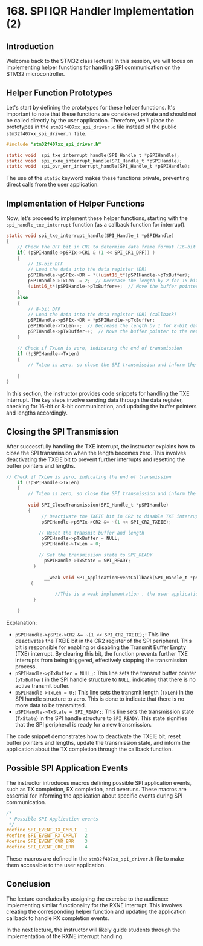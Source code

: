 # 168. SPI IQR Handler Implementation (2)



## Introduction

Welcome back to the STM32 class lecture! In this session, we will focus on implementing helper functions for handling SPI communication on the STM32 microcontroller.

## Helper Function Prototypes

Let's start by defining the prototypes for these helper functions. It's important to note that these functions are considered private and should not be called directly by the user application. Therefore, we'll place the prototypes in the `stm32f407xx_spi_driver.c` file instead of the public `stm32f407xx_spi_driver.h file`.

```c
#include "stm32f407xx_spi_driver.h"

static void  spi_txe_interrupt_handle(SPI_Handle_t *pSPIHandle);
static void  spi_rxne_interrupt_handle(SPI_Handle_t *pSPIHandle);
static void  spi_ovr_err_interrupt_handle(SPI_Handle_t *pSPIHandle);
```

The use of the `static` keyword makes these functions private, preventing direct calls from the user application.

## Implementation of Helper Functions

Now, let's proceed to implement these helper functions, starting with the `spi_handle_txe_interrupt` function (as a callback function for interrupt).

```c
static void spi_txe_interrupt_handle(SPI_Handle_t *pSPIHandle)
{
    // Check the DFF bit in CR1 to determine data frame format (16-bit or 8-bit)
    if( (pSPIHandle->pSPIx->CR1 & (1 << SPI_CR1_DFF)) )
    {
        // 16-bit DFF
        // Load the data into the data register (DR)
        pSPIHandle->pSPIx->DR = *((uint16_t*)pSPIHandle->pTxBuffer);
        pSPIHandle->TxLen -= 2;  // Decrease the length by 2 for 16-bit data
        (uint16_t*)pSPIHandle->pTxBuffer++;  // Move the buffer pointer to the next 16-bit data
    }
    else
    {
        // 8-bit DFF
        // Load the data into the data register (DR) (callback)
        pSPIHandle->pSPIx->DR = *pSPIHandle->pTxBuffer;
        pSPIHandle->TxLen--;  // Decrease the length by 1 for 8-bit data
        pSPIHandle->pTxBuffer++;  // Move the buffer pointer to the next 8-bit data
    }

    // Check if TxLen is zero, indicating the end of transmission
    if (!pSPIHandle->TxLen)
    {
        // TxLen is zero, so close the SPI transmission and inform the application that TX is over
    
    }
}
```

In this section, the instructor provides code snippets for handling the TXE interrupt. The key steps involve sending data through the data register, checking for 16-bit or 8-bit communication, and updating the buffer pointers and lengths accordingly.

## Closing the SPI Transmission

After successfully handling the TXE interrupt, the instructor explains how to close the SPI transmission when the length becomes zero. This involves deactivating the TXEIE bit to prevent further interrupts and resetting the buffer pointers and lengths.

```c
// Check if TxLen is zero, indicating the end of transmission
    if (!pSPIHandle->TxLen)
    {
        // TxLen is zero, so close the SPI transmission and inform the application that TX is over
        
        void SPI_CloseTransmission(SPI_Handle_t *pSPIHandle)
		{
  			 // Deactivate the TXEIE bit in CR2 to disable TXE interrupts
   			 pSPIHandle->pSPIx->CR2 &= ~(1 << SPI_CR2_TXEIE);

    		// Reset the transmit buffer and length
   			 pSPIHandle->pTxBuffer = NULL;
    		 pSPIHandle->TxLen = 0;

   			// Set the transmission state to SPI_READY
              pSPIHandle->TxState = SPI_READY;
          }
        
              __weak void SPI_ApplicationEventCallback(SPI_Handle_t *pSPIHandle, SPI_EVENT_TX_CMPLT)
         {

	              //This is a weak implementation . the user application may override this function.
          }
    
    }
```

Explanation:

- `pSPIHandle->pSPIx->CR2 &= ~(1 << SPI_CR2_TXEIE);`: This line deactivates the TXEIE bit in the CR2 register of the SPI peripheral. This bit is responsible for enabling or disabling the Transmit Buffer Empty (TXE) interrupt. By clearing this bit, the function prevents further TXE interrupts from being triggered, effectively stopping the transmission process.
- `pSPIHandle->pTxBuffer = NULL;`: This line sets the transmit buffer pointer (`pTxBuffer`) in the SPI handle structure to `NULL`, indicating that there is no active transmit buffer.
- `pSPIHandle->TxLen = 0;`: This line sets the transmit length (`TxLen`) in the SPI handle structure to zero. This is done to indicate that there is no more data to be transmitted.
- `pSPIHandle->TxState = SPI_READY;`: This line sets the transmission state (`TxState`) in the SPI handle structure to `SPI_READY`. This state signifies that the SPI peripheral is ready for a new transmission.

The code snippet demonstrates how to deactivate the TXEIE bit, reset buffer pointers and lengths, update the transmission state, and inform the application about the TX completion through the callback function.

## Possible SPI Application Events

The instructor introduces macros defining possible SPI application events, such as TX completion, RX completion, and overruns. These macros are essential for informing the application about specific events during SPI communication.

```c
/*
 * Possible SPI Application events
 */
#define SPI_EVENT_TX_CMPLT   1
#define SPI_EVENT_RX_CMPLT   2
#define SPI_EVENT_OVR_ERR    3
#define SPI_EVENT_CRC_ERR    4
```

These macros are defined in the `stm32f407xx_spi_driver.h` file to make them accessible to the user application.

## Conclusion

The lecture concludes by assigning the exercise to the audience: implementing similar functionality for the RXNE interrupt. This involves creating the corresponding helper function and updating the application callback to handle RX completion events.

In the next lecture, the instructor will likely guide students through the implementation of the RXNE interrupt handling.